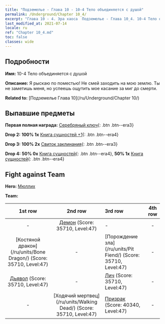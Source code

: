 ```yaml
---
title: "Подземелье - Глава 10 - 10-4 Тело объединяется с душой"
permalink: /Underground/Chapter 10_4/
excerpt: "Глава 10 - 4. Эра хаоса  Подземелье - Глава 10_4. 10-4 Тело объединяется с душой"
last_modified_at: 2021-07-14
locale: ru
ref: "Chapter 10_4.md"
toc: false
classes: wide
---
```


## Подробности

 **Имя:** 10-4 Тело объединяется с душой

 **Описание:** Я рыскаю по поместью! Не смей заходить на мою землю. Ты не заметишь меня, но успеешь ощутить мое касание за миг до смерти.

 **Related to:** [Подземелье Глава 10](/ru/Underground/Chapter 10/)

## Выпавшие предметы

 **Первая полная награда:** [Серебряный ключ](/ItemsRU/con_693/){: .btn .btn--era3}

 **Drop 2:** **100% 1x** [Книга сущностей +1](/ItemsRU/mat_46/){: .btn .btn--era4}

 **Drop 3:** **100% 2x** [Свиток заклинания](/ItemsRU/con_694/){: .btn .btn--era3}

 **Drop 4:** **50% 0x** [Книга сущностей](/ItemsRU/mat_39/){: .btn .btn--era4}, **50% 1x** [Книга сущностей](/ItemsRU/mat_39/){: .btn .btn--era4}


## Fight against Team
 **Hero:** [Мюллих](/ru/heroes/Mullich/)

 **Team:**


  | 1st row | 2nd row | 3rd row | 4th row |
  |:----:|:----:|:----|:----:|
  | - | [Демон](/ru/units/Demon/) (Score: 35710, Level:47)  | - | - |
  | [Костяной дракон](/ru/units/Bone Dragon/) (Score: 35710, Level:47)  | - | [Порождение зла](/ru/units/Pit Fiend/) (Score: 35710, Level:47)  | - |
  | [Дьявол](/ru/units/Devil/) (Score: 35710, Level:47)  | - | [Лич](/ru/units/Lich/) (Score: 35710, Level:47)  | - |
  | - | [Ходячий мертвец](/ru/units/Walking Dead/) (Score: 35710, Level:47)  | [Призрак](/ru/units/Wight/) (Score: 40340, Level:47)  | - |


